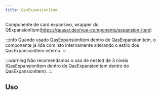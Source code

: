 ```yaml
---
title: QasExpansionItem
---
```


Componente de card expansivo, wrapper do QExpansionItem(https://quasar.dev/vue-components/expansion-item)

<doc-api file="expansion-item/QasExpansionItem" name="QasExpansionItem" />

:::info
Quando usado QasExpansionItem dentro de QasExpansionItem, o componente já lida com isto internamente alterando o estilo dos QasExpansionItem interno.
:::

:::warning
Não recomendamos o uso de nested de 3 níveis (QasExpansionItem dentro de QasExpansionItem dentro de QasExpansionItem).
:::

## Uso

<!-- <doc-example file="QasExpansionItem/Basic" title="Básico" /> -->
<!-- <doc-example file="QasExpansionItem/Slot" title="Slot" /> -->
<doc-example file="QasExpansionItem/Nested" title="Nested" />
<doc-example file="QasExpansionItem/HeaderBottomSlot" title="HeaderBottomSlot" />

<!-- <doc-example file="QasExpansionItem/Error" title="Com erro" /> -->
